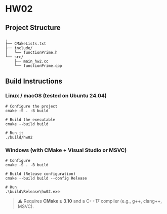 # HW02

## Project Structure
```
.
├── CMakeLists.txt
├── include/
│   └── functionPrime.h
└── src/
    ├── main_hw2.cc
    └── functionPrime.cpp
```

## Build Instructions

### Linux / macOS (tested on Ubuntu 24.04)
```
# Configure the project
cmake -S . -B build

# Build the executable
cmake --build build

# Run it
./build/hw02
```

### Windows (with CMake + Visual Studio or MSVC)
```
# Configure
cmake -S . -B build

# Build (Release configuration)
cmake --build build --config Release

# Run
.\build\Release\hw02.exe
```

> ⚠️ Requires **CMake ≥ 3.10** and a C++17 compiler (e.g., g++, clang++, MSVC).
